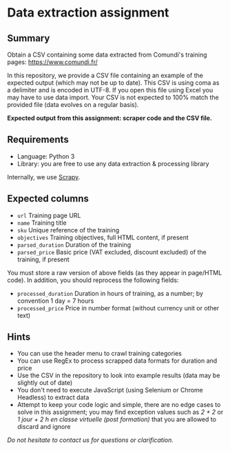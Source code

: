 # Data extraction assignment

## Summary

Obtain a CSV containing some data extracted from Comundi's training pages: https://www.comundi.fr/

In this repository, we provide a CSV file containing an example of the expected output (which may not be up to date). This CSV is using coma as a delimiter and is encoded in UTF-8. If you open this file using Excel you may have to use data import. Your CSV is not expected to 100% match the provided file (data evolves on a regular basis).

**Expected output from this assignment: scraper code and the CSV file.**

## Requirements

- Language: Python 3
- Library: you are free to use any data extraction & processing library

Internally, we use [Scrapy](https://scrapy.org/).

## Expected columns

- `url` Training page URL
- `name` Training title
- `sku` Unique reference of the training
- `objectives` Training objectives, full HTML content, if present
- `parsed_duration` Duration of the training
- `parsed_price` Basic price (VAT excluded, discount excluded) of the training, if present

You must store a raw version of above fields (as they appear in page/HTML code). In addition, you should reprocess the following fields:

- `processed_duration` Duration in hours of training, as a number; by convention 1 day = 7 hours
- `processed_price` Price in number format (without currency unit or other text)

## Hints

- You can use the header menu to crawl training categories
- You can use RegEx to process scrapped data formats for duration and price
- Use the CSV in the repository to look into example results (data may be slightly out of date)
- You don't need to execute JavaScript (using Selenium or Chrome Headless) to extract data
- Attempt to keep your code logic and simple, there are no edge cases to solve in this assignment; you may find exception values such as _2 + 2_ or _1 jour + 2 h en classe virtuelle (post formation)_ that you are allowed to discard and ignore

_Do not hesitate to contact us for questions or clarification._
